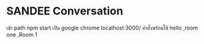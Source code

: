 # SANDEE Conversation

เข้า path 
npm start
เปิด google chrome localhost:3000/
คำสั่งพร้อมใช้ hello ,room one ,Room 1
